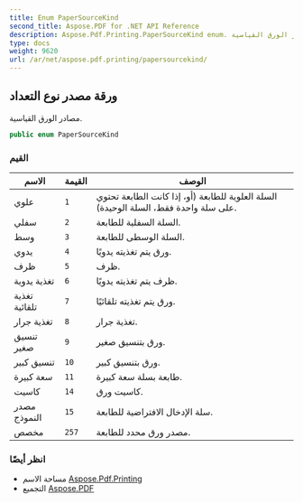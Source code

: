 ```yaml
---
title: Enum PaperSourceKind
second_title: Aspose.PDF for .NET API Reference
description: Aspose.Pdf.Printing.PaperSourceKind enum. مصادر الورق القياسية
type: docs
weight: 9620
url: /ar/net/aspose.pdf.printing/papersourcekind/
---
```

## ورقة مصدر نوع التعداد

مصادر الورق القياسية.

```csharp
public enum PaperSourceKind
```

### القيم

| الاسم | القيمة | الوصف |
| --- | --- | --- |
| علوي | `1` | السلة العلوية للطابعة (أو، إذا كانت الطابعة تحتوي على سلة واحدة فقط، السلة الوحيدة). |
| سفلي | `2` | السلة السفلية للطابعة. |
| وسط | `3` | السلة الوسطى للطابعة. |
| يدوي | `4` | ورق يتم تغذيته يدويًا. |
| ظرف | `5` | ظرف. |
| تغذية يدوية | `6` | ظرف يتم تغذيته يدويًا. |
| تغذية تلقائية | `7` | ورق يتم تغذيته تلقائيًا. |
| تغذية جرار | `8` | تغذية جرار. |
| تنسيق صغير | `9` | ورق بتنسيق صغير. |
| تنسيق كبير | `10` | ورق بتنسيق كبير. |
| سعة كبيرة | `11` | طابعة بسلة سعة كبيرة. |
| كاسيت | `14` | كاسيت ورق. |
| مصدر النموذج | `15` | سلة الإدخال الافتراضية للطابعة. |
| مخصص | `257` | مصدر ورق محدد للطابعة. |

### انظر أيضًا

* مساحة الاسم [Aspose.Pdf.Printing](../../aspose.pdf.printing/)
* التجميع [Aspose.PDF](../../)